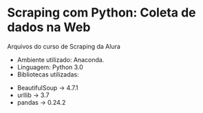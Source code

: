# Scraping com Python: Coleta de dados na Web
Arquivos do curso de Scraping da Alura

* Ambiente utilizado: Anaconda. 
* Linguagem: Python 3.0
* Bibliotecas utilizadas: 
- BeautifulSoup -> 4.7.1
- urllib -> 3.7
- pandas -> 0.24.2
